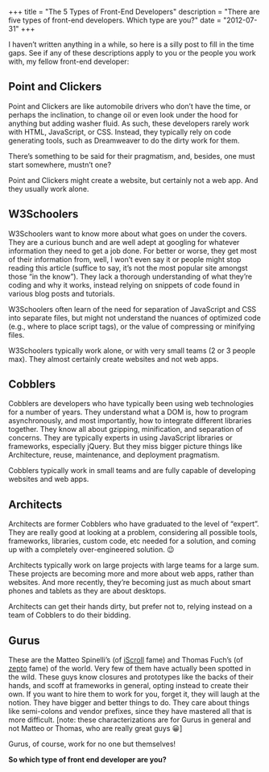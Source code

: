 +++
title       = "The 5 Types of Front-End Developers"
description = "There are five types of front-end developers.  Which type are you?"
date        = "2012-07-31"
+++

I haven’t written anything in a while, so here is a silly post to fill in the time gaps.  See if any of these descriptions apply to you or the people you work with, my fellow front-end developer:

## Point and Clickers

Point and Clickers are like automobile drivers who don’t have the time, or perhaps the inclination, to change oil or even look under the hood for anything but adding washer fluid.  As such, these developers rarely work with HTML, JavaScript, or CSS.  Instead, they typically rely on code generating tools, such as Dreamweaver to do the dirty work for them.

There’s something to be said for their pragmatism, and, besides, one must start somewhere, mustn’t one?

Point and Clickers might create a website, but certainly not a web app.  And they usually work alone.

## W3Schoolers

W3Schoolers want to know more about what goes on under the covers.  They are a curious bunch and are well adept at googling for whatever information they need to get a job done.  For better or worse, they get most of their information from, well, I won’t even say it or people might stop reading this article (suffice to say, it’s not the most popular site amongst those “in the know”).  They lack a thorough understanding of what they’re coding and why it works, instead relying on snippets of code found in various blog posts and tutorials.

W3Schoolers often learn of the need for separation of JavaScript and CSS into separate files, but might not understand the nuances of optimized code (e.g., where to place script tags), or the value of compressing or minifying files.

W3Schoolers typically work alone, or with very small teams (2 or 3 people max).  They almost certainly create websites and not web apps.

## Cobblers

Cobblers are developers who have typically been using web technologies for a number of years.  They understand what a DOM is, how to program asynchronously, and most importantly, how to integrate different libraries together.  They know all about gzipping, minification, and separation of concerns.  They are typically experts in using JavaScript libraries or frameworks, especially jQuery.  But they miss bigger picture things like Architecture, reuse, maintenance, and deployment pragmatism.

Cobblers typically work in small teams and are fully capable of developing websites and web apps.

## Architects

Architects are former Cobblers who have graduated to the level of “expert”.  They are really good at looking at a problem, considering all possible tools, frameworks, libraries, custom code, etc needed for a solution, and coming up with a completely over-engineered solution. 😉

Architects typically work on large projects with large teams for a large sum.  These projects are becoming more and more about web apps, rather than websites.  And more recently, they’re becoming just as much about smart phones and tablets as they are about desktops.

Architects can get their hands dirty, but prefer not to, relying instead on a team of Cobblers to do their bidding.

## Gurus

These are the Matteo Spinelli’s (of [iScroll](http://cubiq.org/iscroll) fame) and Thomas Fuch’s (of [zepto](http://zeptojs.com/) fame) of the world.  Very few of them have actually been spotted in the wild.  These guys know closures and prototypes like the backs of their hands, and scoff at frameworks in general, opting instead to create their own.  If you want to hire them to work for you, forget it, they will laugh at the notion.  They have bigger and better things to do.  They care about things like semi-colons and vendor prefixes, since they have mastered all that is more difficult.  [note: these characterizations are for Gurus in general and not Matteo or Thomas, who are really great guys 😀]

Gurus, of course, work for no one but themselves!

**So which type of front end developer are you?**

